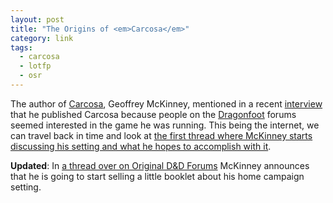 ```yaml
---
layout: post
title: "The Origins of <em>Carcosa</em>"
category: link
tags:
  - carcosa
  - lotfp
  - osr
---
```


The author of [Carcosa][], Geoffrey McKinney, mentioned in a recent [interview][] that he published Carcosa because people on the [Dragonfoot][] forums seemed interested in the game he was running. This being the internet, we can travel back in time and look at [the first thread where McKinney starts discussing his setting and what he hopes to accomplish with it][carcosa-thread].

**Updated**: In [a thread over on Original D&D Forums][carcosa-for-sale] McKinney announces that he is going to start selling a little booklet about his home campaign setting.


[carcosa]: http://www.lotfp.com/RPG/products/carcosa
[interview]: http://saveordie.info/?p=670
[dragonfoot]: http://www.dragonsfoot.org/
[carcosa-thread]: http://www.dragonsfoot.org/forums/viewtopic.php?f=11&t=16221
[carcosa-for-sale]: http://odd74.proboards.com/index.cgi?board=carcosa&action=display&thread=1520
